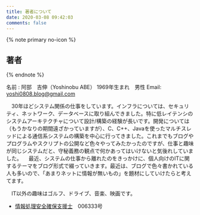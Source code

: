 ```yaml
---
title: 著者について
date: 2020-03-08 09:42:03
comments: false
---
```


{% note primary no-icon %}

## 著者

{% endnote %}

 名前 : 阿部　吉伸（Yoshinobu ABE）
 1969年生まれ　男性
 Email: <yoshi0808.blog@gmail.com>

　30年ほどシステム関係の仕事をしています。インフラについては、セキュリティ、ネットワーク、データベースに取り組んできました。特に低レイテンシのシステムアーキテクチャについて設計/構築の経験が長いです。開発については（もうかなりの期間遠ざかっていますが）、C、C++、Javaを使ったマルチスレッドによる通信系システムの構築を中心に行ってきました。これまでもブログやプログラムやスクリプトの公開など色々やってみたかったのですが、仕事と趣味が同じシステムだと、守秘義務の観点で何かあってはいけないと気後れしていました。
　最近、システムの仕事から離れたのをきっかけに、個人向けのITに関するテーマをブログ形式で綴っていきます。最近は、ブログで色々書かれている人も多いので、「あまりネットに情報が無いもの」を題材にしていけたらと考えてます。

　IT以外の趣味はゴルフ、ドライブ、音楽、映画です。

- [情報処理安全確保支援士](https://www.ipa.go.jp/siensi/whatsriss/index.html)　006333号
